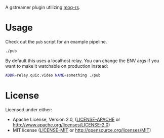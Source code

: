 A gstreamer plugin utilizing [moq-rs](https://github.com/kixelated/moq-rs).

# Usage
Check out the `pub` script for an example pipeline.

```bash
./pub
```

By default this uses a localhost relay.
You can change the ENV args if you want to make it watchable on production instead:

```bash
ADDR=relay.quic.video NAME=something ./pub
```

# License

Licensed under either:

-   Apache License, Version 2.0, ([LICENSE-APACHE](LICENSE-APACHE) or http://www.apache.org/licenses/LICENSE-2.0)
-   MIT license ([LICENSE-MIT](LICENSE-MIT) or http://opensource.org/licenses/MIT)
